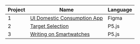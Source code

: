 Project | Name | Language 
--- | --- | --- 
1 | [UI Domestic Consumption App](https://github.com/saradinismarques/leic-a/tree/main/ipm/ui-domestic-consumption-app) | Figma 
2 | [Target Selection](https://github.com/saradinismarques/leic-a/tree/main/ipm/target-selection) | P5.js 
3 | [Writing on Smartwatches](https://github.com/saradinismarques/leic-a/tree/main/ipm/writing-on-smartwatches) | P5.js 
